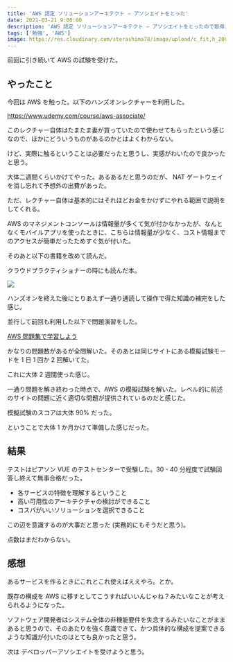 ```yaml
---
title: 'AWS 認定 ソリューションアーキテクト – アソシエイトをとった'
date: 2021-03-21 9:00:00
description: 'AWS 認定 ソリューションアーキテクト – アソシエイトをとったので取得までにやったこと'
tags: ['勉強', 'AWS']
image: https://res.cloudinary.com/sterashima78/image/upload/c_fit,h_200,w_320,y_0/v1618632140/blog/AWS-SolArchitect-Associate-2020_gpgfqi
---
```


前回に引き続いて AWS の試験を受けた。

## やったこと

今回は AWS を触った。以下のハンズオンレクチャーを利用した。

https://www.udemy.com/course/aws-associate/

このレクチャー自体はたまたま妻が買っていたので使わせてもらったという感じなので、ほかにどういうものがあるのかとはよくわからない。

けど、実際に触るということは必要だったと思うし、実感がわいたので良かったと思う。

大体二週間くらいかけてやった。あるあるだと思うのだが、 NAT ゲートウェイを消し忘れて予想外の出費があった。

ただ、レクチャー自体は基本的にはそれほどお金をかけずにやれる範囲で説明をしてくれる。

AWS のマネジメントコンソールは情報量が多くて気が付かなかったが、なんとなくモバイルアプリを使ったときに、こちらは情報量が少なく、コスト情報までのアクセスが簡単だったためすぐ気が付いた。

そのあと以下の書籍を改めて読んだ。

クラウドプラクティショナーの時にも読んだ本。

<a href="https://www.amazon.co.jp/AWS%E8%AA%8D%E5%AE%9A%E8%B3%87%E6%A0%BC%E8%A9%A6%E9%A8%93%E3%83%86%E3%82%AD%E3%82%B9%E3%83%88-AWS%E8%AA%8D%E5%AE%9A%E3%82%BD%E3%83%AA%E3%83%A5%E3%83%BC%E3%82%B7%E3%83%A7%E3%83%B3%E3%82%A2%E3%83%BC%E3%82%AD%E3%83%86%E3%82%AF%E3%83%88-%E3%82%A2%E3%82%BD%E3%82%B7%E3%82%A8%E3%82%A4%E3%83%88-%E6%94%B9%E8%A8%82%E7%AC%AC2%E7%89%88-NRI%E3%83%8D%E3%83%83%E3%83%88%E3%82%B3%E3%83%A0%E6%A0%AA%E5%BC%8F%E4%BC%9A%E7%A4%BE/dp/4815607389?__mk_ja_JP=%E3%82%AB%E3%82%BF%E3%82%AB%E3%83%8A&dchild=1&keywords=AWS&qid=1616283629&sr=8-8&linkCode=li3&tag=yarishin-22&linkId=d1d446e0f577a34dbb8b575b3e324d71&language=ja_JP&ref_=as_li_ss_il" target="_blank"><img border="0" src="//ws-fe.amazon-adsystem.com/widgets/q?_encoding=UTF8&ASIN=4815607389&Format=_SL250_&ID=AsinImage&MarketPlace=JP&ServiceVersion=20070822&WS=1&tag=yarishin-22&language=ja_JP" ></a><img src="https://ir-jp.amazon-adsystem.com/e/ir?t=yarishin-22&language=ja_JP&l=li3&o=9&a=4815607389" width="1" height="1" border="0" alt="" style="border:none !important; margin:0px !important;" />

ハンズオンを終えた後にとりあえず一通り通読して操作で得た知識の補完をした感じ。

並行して前回も利用した以下で問題演習をした。

[AWS 問題集で学習しよう](https://aws.koiwaclub.com/)

かなりの問題数があるが全問解いた。そのあとは同じサイトにある模擬試験モードを 1 日 1 回か 2 回解いてた。

これに大体 2 週間使った感じ。

一通り問題を解き終わった時点で、AWS の模擬試験を解いた。レベル的に前述のサイトの問題に近く適切な問題が提供されているのだと感じた。

模擬試験のスコアは大体 90% だった。

ということで大体 1 か月かけて準備した感じだった。

## 結果

テストはピアソン VUE のテストセンターで受験した。30 - 40 分程度で試験回答し終えて無事合格だった。

- 各サービスの特徴を理解するということ
- 高い可用性のアーキテクチャの検討ができること
- コスパがいいソリューションを選択できること

この辺を意識するのが大事だと思った (実務的にもそうだと思う)。

点数はまだわからない。

## 感想

あるサービスを作るときにこれとこれ使えばええやろ。とか。

既存の構成を AWS に移すとしてこうすればいいんじゃね？みたいなことが考えられるようになった。

ソフトウェア開発者はシステム全体の非機能要件を失念するみたいなことがままあると思うので、そのあたりを強く意識できて、かつ具体的な構成を提案できるような知識が付いたのはとても良かったと思う。

次は デベロッパーアソシエイトを受けようと思う。
